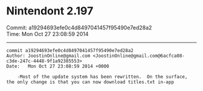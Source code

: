 # Nintendont 2.197
Commit: a19294693efe0c4d8497041457f95490e7ed28a2  
Time: Mon Oct 27 23:08:59 2014   

-----

```
commit a19294693efe0c4d8497041457f95490e7ed28a2
Author: JoostinOnline@gmail.com <JoostinOnline@gmail.com@6acfca08-c3de-247c-4448-9f1a92385553>
Date:   Mon Oct 27 23:08:59 2014 +0000

    -Most of the update system has been rewritten.  On the surface, the only change is that you can now download titles.txt in-app
```
